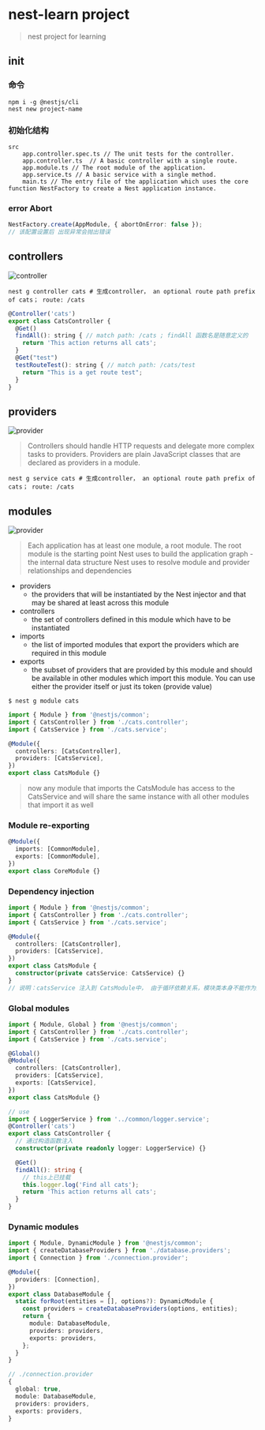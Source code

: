# nest-learn project
>
> nest project for learning
>
## init

### 命令

```shell
npm i -g @nestjs/cli
nest new project-name
```

### 初始化结构

```text
src
    app.controller.spec.ts // The unit tests for the controller. 
    app.controller.ts  // A basic controller with a single route.
    app.module.ts // The root module of the application.
    app.service.ts // A basic service with a single method.
    main.ts // The entry file of the application which uses the core function NestFactory to create a Nest application instance.
```

### error Abort

```ts
NestFactory.create(AppModule, { abortOnError: false });
// 该配置设置后 出现异常会抛出错误
```

## controllers

![controller](https://docs.nestjs.com/assets/Controllers_1.png)

```shell
nest g controller cats # 生成controller， an optional route path prefix of cats； route: /cats
```

```js
@Controller('cats')
export class CatsController {
  @Get()
  findAll(): string { // match path: /cats ; findAll 函数名是随意定义的
    return 'This action returns all cats'; 
  }
  @Get("test")
  testRouteTest(): string { // match path: /cats/test 
    return "This is a get route test";
  }
}
```

## providers

![provider](https://docs.nestjs.com/assets/Components_1.png)

>
> Controllers should handle HTTP requests and delegate more complex tasks to providers. Providers are plain JavaScript classes that are declared as providers in a module.
>

```shell
nest g service cats # 生成controller， an optional route path prefix of cats； route: /cats
```

## modules

![provider](https://docs.nestjs.com/assets/Modules_1.png)

>
> Each application has at least one module, a root module. The root module is the starting point Nest uses to build the application graph - the internal data structure Nest uses to resolve module and provider relationships and dependencies
>

+ providers
  + the providers that will be instantiated by the Nest injector and that may be shared at least across this module
+ controllers
  + the set of controllers defined in this module which have to be instantiated
+ imports
  + the list of imported modules that export the providers which are required in this module
+ exports
  + the subset of providers that are provided by this module and should be available in other modules which import this module. You can use either the provider itself or just its token (provide value)

`$ nest g module cats`

```ts
import { Module } from '@nestjs/common';
import { CatsController } from './cats.controller';
import { CatsService } from './cats.service';

@Module({
  controllers: [CatsController],
  providers: [CatsService],
})
export class CatsModule {}
```
>
> now any module that imports the CatsModule has access to the CatsService and will share the same instance with all other modules that import it as well
>

### Module re-exporting

```ts
@Module({
  imports: [CommonModule],
  exports: [CommonModule],
})
export class CoreModule {}
```

### Dependency injection

```typescript
import { Module } from '@nestjs/common';
import { CatsController } from './cats.controller';
import { CatsService } from './cats.service';

@Module({
  controllers: [CatsController],
  providers: [CatsService],
})
export class CatsModule {
  constructor(private catsService: CatsService) {}
}
// 说明：catsService 注入到 CatsModule中， 由于循环依赖关系，模块类本身不能作为提供程序被注入
```

### Global modules

```typescript
import { Module, Global } from '@nestjs/common';
import { CatsController } from './cats.controller';
import { CatsService } from './cats.service';

@Global()
@Module({
  controllers: [CatsController],
  providers: [CatsService],
  exports: [CatsService],
})
export class CatsModule {}

// use
import { LoggerService } from '../common/logger.service';
@Controller('cats')
export class CatsController {
  // 通过构造函数注入
  constructor(private readonly logger: LoggerService) {}

  @Get()
  findAll(): string {
    // this上已挂载
    this.logger.log('Find all cats');
    return 'This action returns all cats';
  }
}
```

### Dynamic modules

```typescript
import { Module, DynamicModule } from '@nestjs/common';
import { createDatabaseProviders } from './database.providers';
import { Connection } from './connection.provider';

@Module({
  providers: [Connection],
})
export class DatabaseModule {
  static forRoot(entities = [], options?): DynamicModule {
    const providers = createDatabaseProviders(options, entities);
    return {
      module: DatabaseModule,
      providers: providers,
      exports: providers,
    };
  }
}

// ./connection.provider
{
  global: true,
  module: DatabaseModule,
  providers: providers,
  exports: providers,
}
```
